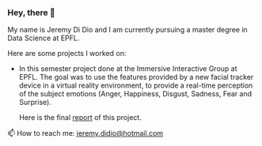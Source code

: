 ### Hey, there 👋 

My name is Jeremy Di Dio and I am currently pursuing a master degree in Data Science at EPFL.

Here are some projects I worked on:

- [Real-Time Emotion Recognition in VR]: https://github.com/dioday45/Emotion-recognition-evaluation-visualization

  In this semester project done at the Immersive Interactive Group at EPFL. The goal was to use the features provided by a new facial tracker device in a virtual reality environment, to provide a real-time perception of the subject emotions (Anger, Happiness, Disgust, Sadness, Fear and Surprise).

  Here is the final [report](https://github.com/dioday45/Emotion-recognition-evaluation-visualization/blob/main/report_final.pdf) of this project.

📫 How to reach me: jeremy.didio@hotmail.com
